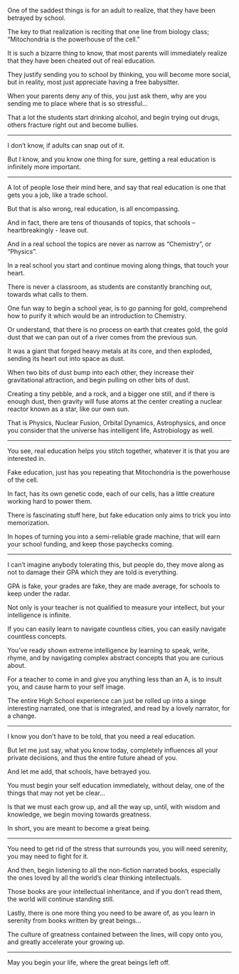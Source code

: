 One of the saddest things is for an adult to realize,
that they have been betrayed by school.

The key to that realization is reciting that one line from biology class;
“Mitochondria is the powerhouse of the cell.”

It is such a bizarre thing to know,
that most parents will immediately realize that they have been cheated out of real education.

They justify sending you to school by thinking, you will become more social,
but in reality, most just appreciate having a free babysitter.

When your parents deny any of this, you just ask them,
why are you sending me to place where that is so stressful…

That a lot the students start drinking alcohol, and begin trying out drugs,
others fracture right out and become bullies.

---

I don’t know,
if adults can snap out of it.

But I know, and you know one thing for sure,
getting a real education is infinitely more important.

---

A lot of people lose their mind here,
and say that real education is one that gets you a job, like a trade school.

But that is also wrong,
real education, is all encompassing.

And in fact, there are tens of thousands of topics,
that schools – heartbreakingly - leave out.

And in a real school the topics are never as narrow as “Chemistry”,
or “Physics”.

In a real school you start and continue moving along things,
that touch your heart.

There is never a classroom, as students are constantly branching out,
towards what calls to them.

One fun way to begin a school year, is to go panning for gold,
comprehend how to purify it which would be an introduction to Chemistry.

Or understand, that there is no process on earth that creates gold,
the gold dust that we can pan out of a river comes from the previous sun.

It was a giant that forged heavy metals at its core, and then exploded,
sending its heart out into space as dust.

When two bits of dust bump into each other,
they increase their gravitational attraction, and begin pulling on other bits of dust.

Creating a tiny pebble, and a rock, and a bigger one still,
and if there is enough dust, then gravity will fuse atoms at the center creating a nuclear reactor known as a star, like our own sun.

That is Physics, Nuclear Fusion, Orbital Dynamics,
Astrophysics, and once you consider that the universe has intelligent life, Astrobiology as well.

---

You see, real education helps you stitch together,
whatever it is that you are interested in.

Fake education,
just has you repeating that Mitochondria is the powerhouse of the cell.

In fact, has its own genetic code, each of our cells,
has a little creature working hard to power them.

There is fascinating stuff here,
but fake education only aims to trick you into memorization.

In hopes of turning you into a semi-reliable grade machine,
that will earn your school funding, and keep those paychecks coming.

---

I can’t imagine anybody tolerating this, but people do,
they move along as not to damage their GPA which they are told is everything.

GPA is fake, your grades are fake, they are made average,
for schools to keep under the radar.

Not only is your teacher is not qualified to measure your intellect,
but your intelligence is infinite.

If you can easily learn to navigate countless cities,
you can easily navigate countless concepts.

You’ve ready shown extreme intelligence by learning to speak, write, rhyme,
and by navigating complex abstract concepts that you are curious about.

For a teacher to come in and give you anything less than an A,
is to insult you, and cause harm to your self image.

The entire High School experience can just be rolled up into a singe interesting narrated,
one that is integrated, and read by a lovely narrator, for a change.

---

I know you don’t have to be told,
that you need a real education.

But let me just say, what you know today,
completely influences all your private decisions, and thus the entire future ahead of you.

And let me add,
that schools, have betrayed you.

You must begin your self education immediately, without delay,
one of the things that may not yet be clear…

Is that we must each grow up, and all the way up,
until, with wisdom and knowledge, we begin moving towards greatness.

In short,
you are meant to become a great being.

---

You need to get rid of the stress that surrounds you,
you will need serenity, you may need to fight for it.

And then, begin listening to all the non-fiction narrated books,
especially the ones loved by all the world’s clear thinking intellectuals.

Those books are your intellectual inheritance,
and if you don’t read them, the world will continue standing still.

Lastly, there is one more thing you need to be aware of,
as you learn in serenity from books written by great beings…

The culture of greatness contained between the lines,
will copy onto you, and greatly accelerate your growing up.

---

May you begin your life,
where the great beings left off.
